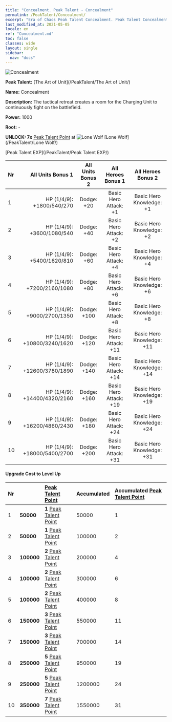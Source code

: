 ```yaml
---
title: "Concealment. Peak Talent - Concealment"
permalink: /PeakTalent/Concealment/
excerpt: "Era of Chaos Peak Talent Concealment. Peak Talent Concealment. Concealment"
last_modified_at: 2021-05-05
locale: en
ref: "Concealment.md"
toc: false
classes: wide
layout: single
sidebar:
  nav: "docs"
---
```


  ![Concealment](/images/pt/talent_2003.png)

  **Peak Talent:** [The Art of Unit](/PeakTalent/The Art of Unit/)

  **Name:** Concealment

  **Description:** The tactical retreat creates a room for the Charging Unit to continuously fight on the battlefield.

  **Power:** 1000

  **Root:** -

  **UNLOCK: 7x** [Peak Talent Point](/Items/con_934/) at ![Lone Wolf](/images/pt/talent_2001.png) [Lone Wolf](/PeakTalent/Lone Wolf/)

  [Peak Talent EXP](/PeakTalent/Peak Talent EXP/)

  | Nr | All Units Bonus 1 | All Units Bonus 2 | All Heroes Bonus 1 | All Heroes Bonus 2 |
  |:---|--------------:|:-------------:|:-------------:|:-------------:|
  | 1 | HP (1/4/9): +1800/540/270 | Dodge: +20 | Basic Hero Attack: +1 | Basic Hero Knowledge: +1 |
  | 2 | HP (1/4/9): +3600/1080/540 | Dodge: +40 | Basic Hero Attack: +2 | Basic Hero Knowledge: +2 |
  | 3 | HP (1/4/9): +5400/1620/810 | Dodge: +60 | Basic Hero Attack: +4 | Basic Hero Knowledge: +4 |
  | 4 | HP (1/4/9): +7200/2160/1080 | Dodge: +80 | Basic Hero Attack: +6 | Basic Hero Knowledge: +6 |
  | 5 | HP (1/4/9): +9000/2700/1350 | Dodge: +100 | Basic Hero Attack: +8 | Basic Hero Knowledge: +8 |
  | 6 | HP (1/4/9): +10800/3240/1620 | Dodge: +120 | Basic Hero Attack: +11 | Basic Hero Knowledge: +11 |
  | 7 | HP (1/4/9): +12600/3780/1890 | Dodge: +140 | Basic Hero Attack: +14 | Basic Hero Knowledge: +14 |
  | 8 | HP (1/4/9): +14400/4320/2160 | Dodge: +160 | Basic Hero Attack: +19 | Basic Hero Knowledge: +19 |
  | 9 | HP (1/4/9): +16200/4860/2430 | Dodge: +180 | Basic Hero Attack: +24 | Basic Hero Knowledge: +24 |
  | 10 | HP (1/4/9): +18000/5400/2700 | Dodge: +200 | Basic Hero Attack: +31 | Basic Hero Knowledge: +31 |


#### Upgrade Cost to Level Up

  | Nr | <i class="fas fa-coins"/> | [Peak Talent Point](/Items/con_934/) | Accumulated <i class="fas fa-coins"/> | Accumulated [Peak Talent Point](/Items/con_934/) |
  |:---|:--------------|:-------------|:-------------|:-------------|
  | 1 | **50000** | **1** [Peak Talent Point](/Items/con_934/) | 50000 | 1 |
  | 2 | **50000** | **1** [Peak Talent Point](/Items/con_934/) | 100000 | 2 |
  | 3 | **100000** | **2** [Peak Talent Point](/Items/con_934/) | 200000 | 4 |
  | 4 | **100000** | **2** [Peak Talent Point](/Items/con_934/) | 300000 | 6 |
  | 5 | **100000** | **2** [Peak Talent Point](/Items/con_934/) | 400000 | 8 |
  | 6 | **150000** | **3** [Peak Talent Point](/Items/con_934/) | 550000 | 11 |
  | 7 | **150000** | **3** [Peak Talent Point](/Items/con_934/) | 700000 | 14 |
  | 8 | **250000** | **5** [Peak Talent Point](/Items/con_934/) | 950000 | 19 |
  | 9 | **250000** | **5** [Peak Talent Point](/Items/con_934/) | 1200000 | 24 |
  | 10 | **350000** | **7** [Peak Talent Point](/Items/con_934/) | 1550000 | 31 |
